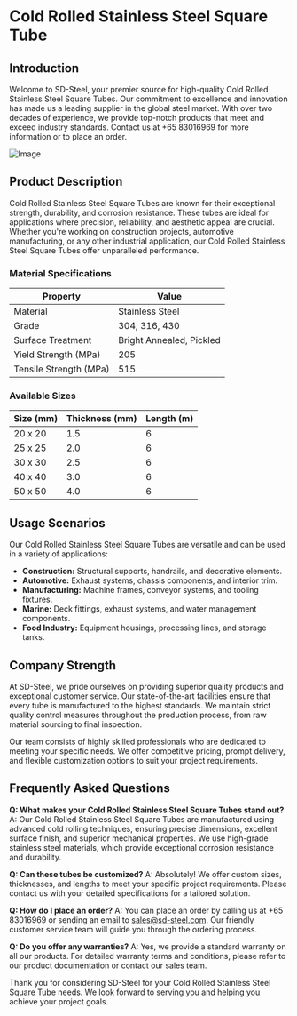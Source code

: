 # Cold Rolled Stainless Steel Square Tube

## Introduction

Welcome to SD-Steel, your premier source for high-quality Cold Rolled Stainless Steel Square Tubes. Our commitment to excellence and innovation has made us a leading supplier in the global steel market. With over two decades of experience, we provide top-notch products that meet and exceed industry standards. Contact us at +65 83016969 for more information or to place an order.

![Image](https://github.com/user-attachments/assets/2567258e-e124-4816-932d-1809bd27ef0b)

## Product Description

Cold Rolled Stainless Steel Square Tubes are known for their exceptional strength, durability, and corrosion resistance. These tubes are ideal for applications where precision, reliability, and aesthetic appeal are crucial. Whether you're working on construction projects, automotive manufacturing, or any other industrial application, our Cold Rolled Stainless Steel Square Tubes offer unparalleled performance.

### Material Specifications

| Property            | Value                        |
|---------------------|------------------------------|
| Material            | Stainless Steel              |
| Grade               | 304, 316, 430                |
| Surface Treatment   | Bright Annealed, Pickled     |
| Yield Strength (MPa) | 205                          |
| Tensile Strength (MPa)| 515                          |

### Available Sizes

| Size (mm) | Thickness (mm) | Length (m) |
|-----------|----------------|------------|
| 20 x 20   | 1.5             | 6          |
| 25 x 25   | 2.0             | 6          |
| 30 x 30   | 2.5             | 6          |
| 40 x 40   | 3.0             | 6          |
| 50 x 50   | 4.0             | 6          |

## Usage Scenarios

Our Cold Rolled Stainless Steel Square Tubes are versatile and can be used in a variety of applications:

- **Construction:** Structural supports, handrails, and decorative elements.
- **Automotive:** Exhaust systems, chassis components, and interior trim.
- **Manufacturing:** Machine frames, conveyor systems, and tooling fixtures.
- **Marine:** Deck fittings, exhaust systems, and water management components.
- **Food Industry:** Equipment housings, processing lines, and storage tanks.

## Company Strength

At SD-Steel, we pride ourselves on providing superior quality products and exceptional customer service. Our state-of-the-art facilities ensure that every tube is manufactured to the highest standards. We maintain strict quality control measures throughout the production process, from raw material sourcing to final inspection.

Our team consists of highly skilled professionals who are dedicated to meeting your specific needs. We offer competitive pricing, prompt delivery, and flexible customization options to suit your project requirements.

## Frequently Asked Questions

**Q: What makes your Cold Rolled Stainless Steel Square Tubes stand out?**
A: Our Cold Rolled Stainless Steel Square Tubes are manufactured using advanced cold rolling techniques, ensuring precise dimensions, excellent surface finish, and superior mechanical properties. We use high-grade stainless steel materials, which provide exceptional corrosion resistance and durability.

**Q: Can these tubes be customized?**
A: Absolutely! We offer custom sizes, thicknesses, and lengths to meet your specific project requirements. Please contact us with your detailed specifications for a tailored solution.

**Q: How do I place an order?**
A: You can place an order by calling us at +65 83016969 or sending an email to sales@sd-steel.com. Our friendly customer service team will guide you through the ordering process.

**Q: Do you offer any warranties?**
A: Yes, we provide a standard warranty on all our products. For detailed warranty terms and conditions, please refer to our product documentation or contact our sales team.

Thank you for considering SD-Steel for your Cold Rolled Stainless Steel Square Tube needs. We look forward to serving you and helping you achieve your project goals.